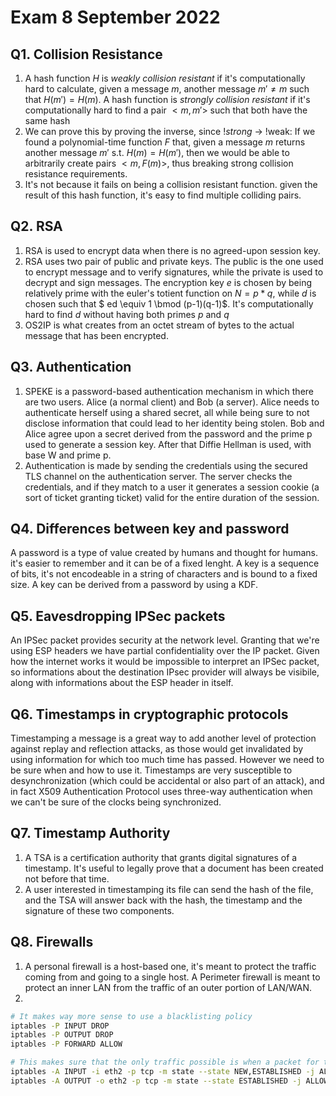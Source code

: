 # Exam 8 September 2022

## Q1. Collision Resistance

1. A hash function $H$ is *weakly collision resistant* if it's computationally hard to calculate, given a message $m$, another message $m\prime \neq m$ such that $H(m\prime) = H(m)$. A hash function is *strongly collision resistant* if it's computationally hard to find a pair $<m, m\prime>$ such that both have the same hash
2. We can prove this by proving the inverse, since !*strong* -> !weak:
If we found a polynomial-time function $F$ that, given a message $m$ returns another message $m\prime$ s.t. $H(m) = H(m\prime)$, then we would be able to arbitrarily create pairs $<m, F(m)>$, thus breaking strong collision resistance requirements.
3. It's not because it fails on being a  collision resistant function. given the result of this hash function, it's easy to find multiple colliding pairs.

## Q2. RSA

1. RSA is used to encrypt data when there is no agreed-upon session key.
2. RSA uses two pair of public and private keys. The public is the one used to encrypt message and to verify signatures, while the private is used to decrypt and sign messages. The encryption key $e$ is chosen by being relatively prime with the euler's totient function on $N = p*q$, while $d$ is chosen such that $ ed \equiv 1 \bmod (p-1)(q-1)$. It's computationally hard to find $d$ without having both primes $p$ and $q$
3. OS2IP is what creates from an octet stream of bytes to the actual message that has been encrypted.

## Q3. Authentication

1. SPEKE is a password-based authentication mechanism in which there are two users.
Alice (a normal client) and Bob (a server). Alice needs to authenticate herself using a shared secret, all while being sure to not disclose information that could lead to her identity being stolen. Bob and Alice agree upon a secret derived from the password and the prime p used to generate a session key. After that Diffie Hellman is used, with base W and prime p.
2. Authentication is made by sending the credentials using the secured TLS channel on the authentication server. The server checks the credentials, and if they match to a user it generates a session cookie (a sort of ticket granting ticket) valid for the entire duration of the session.

## Q4. Differences between key and password

A password is a type of value created by humans and thought for humans. it's easier to remember and it can be of a fixed lenght. A key is a sequence of bits, it's not encodeable in a string of characters and is bound to a fixed size. A key can be derived from a password by using a KDF.

## Q5. Eavesdropping IPSec packets

An IPSec packet provides security at the network level. Granting that we're using ESP headers we have partial confidentiality over the IP packet. Given how the internet works it would be impossible to interpret an IPSec packet, so informations about the destination IPsec provider will always be visibile, along with informations about the ESP header in itself.

## Q6. Timestamps in cryptographic protocols

Timestamping a message is a great way to add another level of protection against replay and reflection attacks, as those would get invalidated by using information for which too much time has passed. However we need to be sure when and how to use it. Timestamps are very susceptible to desynchronization (which could be accidental or also part of an attack), and in fact X509 Authentication Protocol uses three-way authentication when we can't be sure of the clocks being synchronized.

## Q7. Timestamp Authority

1. A TSA is a certification authority that grants digital signatures of a timestamp. It's useful to legally prove that a document has been created not before that time.
2. A user interested in timestamping its file can send the hash of the file, and the TSA will answer back with the hash, the timestamp and the signature of these two components.

## Q8. Firewalls

1. A personal firewall is a host-based one, it's meant to protect the traffic coming from and going to a single host. A Perimeter firewall is meant to protect an inner LAN from the traffic of an outer portion of LAN/WAN.
2.

```bash
# It makes way more sense to use a blacklisting policy
iptables -P INPUT DROP
iptables -P OUTPUT DROP
iptables -P FORWARD ALLOW

# This makes sure that the only traffic possible is when a packet for the PC is coming from inside the network.
iptables -A INPUT -i eth2 -p tcp -m state --state NEW,ESTABLISHED -j ALLOW
iptables -A OUTPUT -o eth2 -p tcp -m state --state ESTABLISHED -j ALLOW 
```

